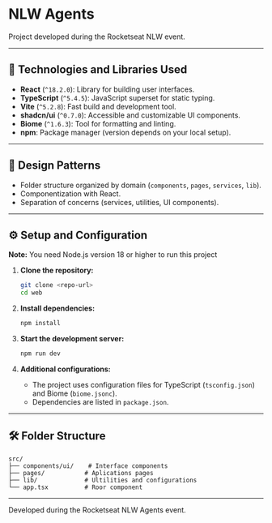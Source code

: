 # NLW Agents

Project developed during the Rocketseat NLW event.

---

## 🚀 Technologies and Libraries Used

* **React** (`^18.2.0`): Library for building user interfaces.
* **TypeScript** (`^5.4.5`): JavaScript superset for static typing.
* **Vite** (`^5.2.8`): Fast build and development tool.
* **shadcn/ui** (`^0.7.0`): Accessible and customizable UI components.
* **Biome** (`^1.6.3`): Tool for formatting and linting.
* **npm**: Package manager (version depends on your local setup).

---

## 📂 Design Patterns

* Folder structure organized by domain (`components`, `pages`, `services`, `lib`).
* Componentization with React.
* Separation of concerns (services, utilities, UI components).

---

## ⚙️ Setup and Configuration

**Note:** You need Node.js version 18 or higher to run this project


1.  **Clone the repository:**

    ```sh
    git clone <repo-url>
    cd web
    ```

2.  **Install dependencies:**

    ```sh
    npm install
    ```

3.  **Start the development server:**

    ```sh
    npm run dev
    ```

4.  **Additional configurations:**

    * The project uses configuration files for TypeScript (`tsconfig.json`) and Biome (`biome.jsonc`).
    * Dependencies are listed in `package.json`.

---

## 🛠️ Folder Structure

```
src/
├── components/ui/    # Interface components
├── pages/           # Aplications pages
├── lib/             # Ultilities and configurations
└── app.tsx          # Roor component
``` 

---

Developed during the Rocketseat NLW Agents event.
